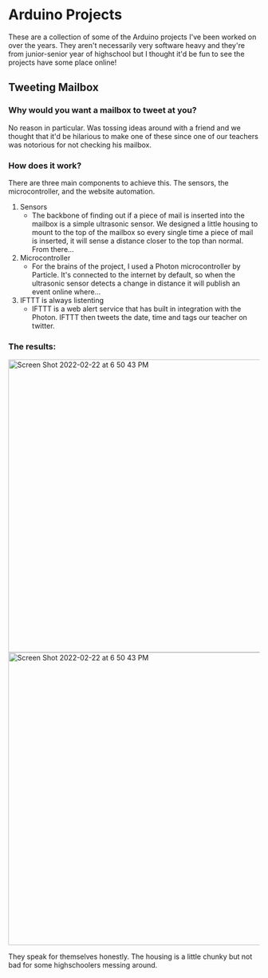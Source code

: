 # Arduino Projects
These are a collection of some of the Arduino projects I've been worked on over the years. They aren't necessarily very software heavy and they're from junior-senior year of highschool but I thought it'd be fun to see the projects have some place online!

## Tweeting Mailbox
### Why would you want a mailbox to tweet at you?
No reason in particular. Was tossing ideas around with a friend and we thought that it'd be hilarious to make one of these since one of our teachers was notorious for not checking his mailbox.
### How does it work?
There are three main components to achieve this. The sensors, the microcontroller, and the website automation.
1. Sensors
    - The backbone of finding out if a piece of mail is inserted into the mailbox is a simple ultrasonic sensor. We designed a little housing to mount to the top of the mailbox so every single time a piece of mail is inserted, it will sense a distance closer to the top than normal. From there...
2. Microcontroller
    - For the brains of the project, I used a Photon microcontroller by Particle. It's connected to the internet by default, so when the ultrasonic sensor detects a change in distance it will publish an event online where...
3. IFTTT is always listenting
    - IFTTT is a web alert service that has built in integration with the Photon. IFTTT then tweets the date, time and tags our teacher on twitter.
### The results:
<img width="586" alt="Screen Shot 2022-02-22 at 6 50 43 PM" src="https://user-images.githubusercontent.com/25680925/155254446-77278b57-afcb-4783-88dc-5cbc467c32c8.jpg">
<img width="586" alt="Screen Shot 2022-02-22 at 6 50 43 PM" src="https://user-images.githubusercontent.com/25680925/155254268-9e5d3509-6188-40a4-8936-036b100ab073.png">

They speak for themselves honestly. The housing is a little chunky but not bad for some highschoolers messing around.
